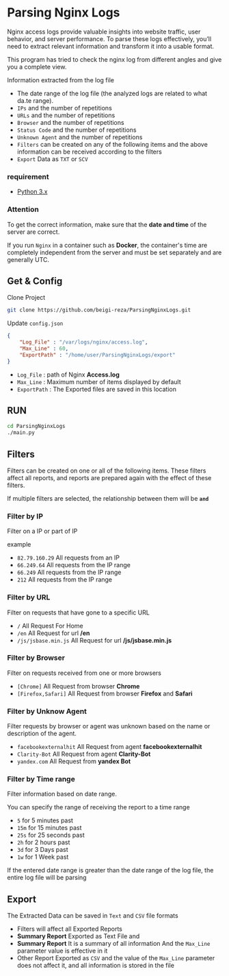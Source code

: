 # Parsing Nginx Logs


Nginx access logs provide valuable insights into website traffic, user behavior, and server performance. To parse these logs effectively, you’ll need to extract relevant information and transform it into a usable format.

This program has tried to check the nginx log from different angles and give you a complete view.

Information extracted from the log file

- The date range of the log file (the analyzed logs are related to what da.te range).
- `IPs` and the number of repetitions
- `URLs` and the number of repetitions
- `Browser` and the number of repetitions
- `Status Code` and the number of repetitions
- `Unknown Agent` and the number of repetitions
- `Filters` can be created on any of the following items and the above 
information can be received according to the filters
- `Export` Data as `TXT` or `SCV`




### requirement

  - [Python 3.x](https://www.python.org/)

### Attention

To get the correct information, make sure that the **date and time** of the server are correct.

If you run `Nginx` in a container such as **Docker**, the container's time are completely independent from the server and must be set separately and are generally UTC.
 

## Get & Config
 
Clone Project 

```bash
git clone https://github.com/beigi-reza/ParsingNginxLogs.git
```

Update `config.json`

```json
{
    "Log_File" : "/var/logs/nginx/access.log",
    "Max_Line" : 60,
    "ExportPath" : "/home/user/ParsingNginxLogs/export"
}
```

-   `Log_File`   : path of Nginx **Access.log**
-   `Max_Line`   : Maximum number of items displayed by default
-   `ExportPath` : The Exported files are saved in this location


## RUN

```bash
cd ParsingNginxLogs
./main.py
```

## Filters

Filters can be created on one or all of the following items. These filters affect all reports, and reports are prepared again with the effect of these filters.

If multiple filters are selected, the relationship between them will be **`and`**

### Filter by IP

Filter on a IP or part of IP

example

- `82.79.160.29`  All requests from an IP
- `66.249.64`  All requests from the IP range
- `66.249`  All requests from the IP range
- `212` All requests from the IP range

### Filter by URL

Filter on requests that have gone to a specific URL

- `/`  All Request For Home
- `/en`  All Request for url **/en**
- `/js/jsbase.min.js` All Request for url **/js/jsbase.min.js**


### Filter by Browser

Filter on requests received from one or more browsers

- `[Chrome]` All Request from browser **Chrome**
- `[Firefox,Safari]` All Request from browser **Firefox** and **Safari**

### Filter by Unknow Agent

Filter requests by browser or agent was unknown based on the name or description of the agent.

- `facebookexternalhit` All Request from agent  **facebookexternalhit**
- `Clarity-Bot` All Request from agent  **Clarity-Bot**
- `yandex.com` All Request from **yandex Bot**

### Filter by Time range

Filter information based on date range.

You can specify the range of receiving the report to a time range


- `5` for 5 minutes past
- `15m` for 15 minutes past
- `25s` for 25 seconds past
- `2h` for 2 hours past
- `3d` for 3 Days past
- `1w` for 1 Week past

If the entered date range is greater than the date range of the log file, the entire log file will be parsing


## Export

The Extracted Data can be saved in `Text` and `CSV` file formats

- Filters will affect all Exported Reports
- **Summary Report** Exported as Text File and
- **Summary Report** It is a summary of all information And the `Max_Line` parameter value is effective in it
- Other Report Exported as `CSV` and the value of the `Max_Line` parameter does not affect it, and all information is stored in the file 
